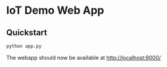 # IoT Demo Web App

## Quickstart
```bash
python app.py
```
The webapp should now be available at [http://localhost:9000/](http://localhost:9000/)
